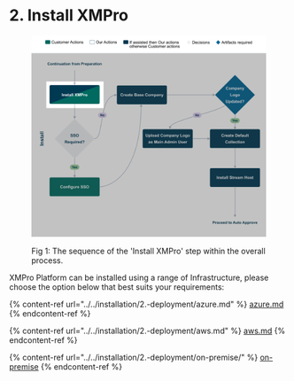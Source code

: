 # 2. Install XMPro

<figure><img src="../../.gitbook/assets/Installation_Install XMPro.png" alt=""><figcaption><p>Fig 1: The sequence of the 'Install XMPro' step within the overall process.</p></figcaption></figure>

XMPro Platform can be installed using a range of Infrastructure, please choose the option below that best suits your requirements:

{% content-ref url="../../installation/2.-deployment/azure.md" %}
[azure.md](../../installation/2.-deployment/azure.md)
{% endcontent-ref %}

{% content-ref url="../../installation/2.-deployment/aws.md" %}
[aws.md](../../installation/2.-deployment/aws.md)
{% endcontent-ref %}

{% content-ref url="../../installation/2.-deployment/on-premise/" %}
[on-premise](../../installation/2.-deployment/on-premise/)
{% endcontent-ref %}
